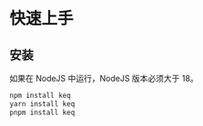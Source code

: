 # 快速上手

## 安装

如果在 NodeJS 中运行，NodeJS 版本必须大于 18。

```bash
npm install keq
yarn install keq
pnpm install keq
```
